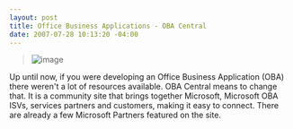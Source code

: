 ```yaml
---
layout: post
title: Office Business Applications - OBA Central
date: 2007-07-28 10:13:20 -04:00
---
```


> ![image](http://gwb.blob.core.windows.net/sdorman/WindowsLiveWriter/OfficeBusinessApplicationsOBACentral_8DEC/image_1.png)

Up until now, if you were developing an Office Business Application (OBA) there weren't a lot of resources available. OBA Central means to change that. It is a community site that brings together Microsoft, Microsoft OBA ISVs, services partners and customers, making it easy to connect. There are already a few Microsoft Partners featured on the site.
